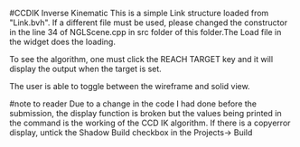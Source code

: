 #CCDIK Inverse Kinematic
This is a simple Link structure loaded from "Link.bvh". If a different file must be used, please changed the constructor in the line 34 of NGLScene.cpp in src folder of this folder.The Load file in the widget does the loading.

To see the algorithm, one must click the REACH TARGET key and it will display the output when the target is set.

The user is able to toggle between the wireframe and solid view. 


#note to reader
Due to a change in the code I had done before the submission, the display function is broken but the values being printed in the command is the working of the CCD IK algorithm.
If there is a copyerror display, untick the Shadow Build checkbox in the Projects-> Build

